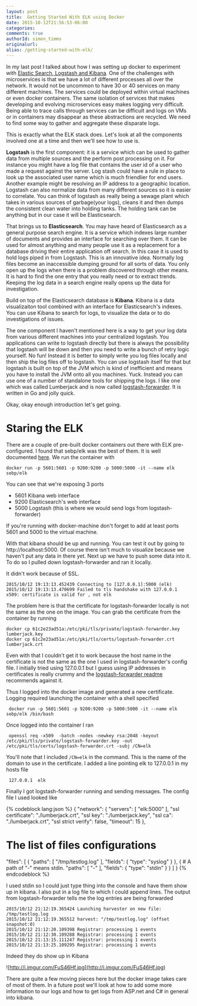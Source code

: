 ```yaml
---
layout: post
title:  Getting Started With ELK using Docker
date: 2015-10-12T21:56:53-06:00
categories:
comments: true
authorId: simon_timms
originalurl:
alias: /getting-started-with-elk/
---
```


In my last post I talked about how I was setting up docker to experiment with [Elastic Search, Logstash and Kibana](https://deviantony.wordpress.com/2014/05/19/centralized-logging-with-an-elk-stack-elasticsearch-logback-kibana/). One of the challenges with microservices is that we have a lot of different processes all over the network. It would not be uncommon to have 30 or 40 services on many different machines. The services could be deployed within virtual machines or even docker containers. The same isolation of services that makes developing and evolving microservices easy makes logging very difficult. Being able to trace calls through services can be difficult and logs on VMs or in containers may disappear as these abstractions are recycled. We need to find some way to gather and aggregate these disparate logs. 

<!--more-->
  
This is exactly what the ELK stack does. Let's look at all the components involved one at a time and then we'll see how to use is. 

**Logstash** is the first component: it is a service which can be used to gather data from multiple sources and the perform post processing on it. For instance you might have a log file that contains the user id of a user who made a request against the server. Log stash could have a rule in place to look up the associated user name which is much friendlier for end users. Another example might be resolving an IP address to a geographic location. Logstash can also normalize data from many different sources so it is easier to correlate. You can think of logstash as really being a sewage plant which takes in various sources of garbage(your logs), cleans it and then dumps the consistent clean water into holding tanks. The holding tank can be anything but in our case it will be Elasticsearch. 

That brings us to **Elasticsearch**.  You may have heard of Elasticsearch as a general purpose search engine. It is a service which indexes large number of documents and provides an interface for searching over them. It can be used for almost anything and many people use it as a replacement for a database driving their entire application off search. In this case it is used to hold logs piped in from Logstash. This is an innovative idea. Normally log files become an inaccessible dumping ground for all sorts of data.  You only open up the logs when there is a problem discovered through other means. It is hard to find the one entry that you really need or to extract trends. Keeping the log data in a search engine really opens up the data for investigation. 

Build on top of the Elasticsearch database is **Kibana**. Kibana is a data visualizaiton tool combined with an interface for Elasticsearch's indexes. You can use Kibana to search for logs, to visualize the data or to do investigations of issues. 

The one component I haven't mentioned here is a way to get your log data from various different machines into your centralized logstash. You applications can write to logstash directly but there is always the possibility that logstash will be down and then you need to write a bunch of retry logic yourself. No fun! Instead it is better to simply write you log files locally and then ship the log files off to logstash. You can use logstash itself for that but logstash is built on top of the JVM which is kind of inefficient and means you have to install the JVM onto all you machines. Yuck. Instead you can use one of a number of standalone tools for shipping the logs. I like one which was called Lumberjack and is now called [logstash-forwarder](https://github.com/elastic/logstash-forwarder). It is written in Go and jolly quick. 

Okay, okay enough introduction let's get going. 

# Staring the ELK

There are a couple of pre-built docker containers out there with ELK pre-configured. I found that sebp/elk was the best of them. It is well documented [here](http://spujadas.github.io/elk-docker/). We run the container with  

```
docker run -p 5601:5601 -p 9200:9200 -p 5000:5000 -it --name elk sebp/elk
```

You can see that we're exposing 3 ports

 - 5601 Kibana web interface
 - 9200 Elasticsearch's web interface
 - 5000 Logstash (this is where we would send logs from logstash-forwarder)
 
 If you're running with docker-machine don't forget to add at least ports 5601 and 5000 to the virtual machine. 
 
 With that kibana should be up and running. You can test it out by going to http://localhost:5000. Of course there isn't much to visualize because we haven't put any data in there yet. Next up we have to push some data into it. To do so I pulled down logstash-forwarder and ran it locally. 
 
 It didn't work because of SSL. 
 
```
2015/10/12 19:13:13.452439 Connecting to [127.0.0.1]:5000 (elk)
2015/10/12 19:13:13.470699 Failed to tls handshake with 127.0.0.1 x509: certificate is valid for , not elk
```
 
 The problem here is that the certificate for logstash-forwarder locally is not the same as the one on the image. You can grab the certificate from the container by running
 
```
docker cp 61c2e23ad51a:/etc/pki/tls/private/logstash-forwarder.key lumberjack.key
docker cp 61c2e23ad51a:/etc/pki/tls/certs/logstash-forwarder.crt lumberjack.crt 
```
 
 Even with that I couldn't get it to work because the host name in the certificate is not the same as the one I used in logstash-forwarder's config file. I initially tried using 127.0.0.1 but I guess using IP addresses in certificates is really crummy and the [logstash-forwarder readme](https://github.com/elastic/logstash-forwarder) recommends against it. 
 
 Thus I logged into the docker image and generated a new certificate. Logging required launching the container with a shell specified
 
```
 docker run -p 5601:5601 -p 9200:9200 -p 5000:5000 -it --name elk sebp/elk /bin/bash
```
 
 Once logged into the container I ran
 
```
 openssl req -x509  -batch -nodes -newkey rsa:2048 -keyout /etc/pki/tls/private/logstash-forwarder.key -out /etc/pki/tls/certs/logstash-forwarder.crt -subj /CN=elk
```
 
 You'll note that I included ```/CN=elk``` in the command. This is the name of the domain to use in the certificate. I added a line pointing elk to 127.0.0.1 in my hosts file
 
```
 127.0.0.1	elk
```
 
 Finally I got logstash-forwarder running and sending messages.  The config file I used looked like
 
 {% codeblock lang:json %}
 {
  "network": {
    "servers": [ "elk:5000" ],
    "ssl certificate": "./lumberjack.crt",
    "ssl key": "./lumberjack.key",
    "ssl ca": "./lumberjack.crt",
    "ssl strict verify": false,
    "timeout": 15
  },

  # The list of files configurations
  "files": [
    {
      "paths": [
        "/tmp/testlog.log"
      ],
      "fields": { "type": "syslog" }
    }, {
      # A path of "-" means stdin.
      "paths": [ "-" ],
      "fields": { "type": "stdin" }
    }
  ]
}
{% endcodeblock %}

I used stdin so I could just type thing into the console and have them show up in kibana. I also put in a log file to which I could append lines. The output from logstash-forwarder tells me the log entries are being forwarded

```
2015/10/12 21:12:19.365424 Launching harvester on new file: /tmp/testlog.log
2015/10/12 21:12:19.365512 harvest: "/tmp/testlog.log" (offset snapshot:0)
2015/10/12 21:12:20.109398 Registrar: processing 1 events
2015/10/12 21:12:30.109288 Registrar: processing 1 events
2015/10/12 21:13:15.111247 Registrar: processing 1 events
2015/10/12 21:13:25.109295 Registrar: processing 1 events
```

Indeed they do show up in Kibana

![http://i.imgur.com/FuS46Hf.jpg](http://i.imgur.com/FuS46Hf.jpg)

There are quite a few moving pieces here but the docker image takes care of most of them. In a future post we'll look at how to add some more information to our logs and how to get logs from ASP.net and C# in general into kibana. 